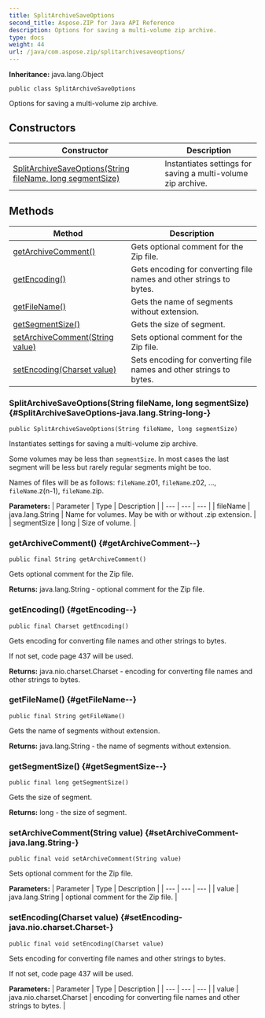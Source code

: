 ```yaml
---
title: SplitArchiveSaveOptions
second_title: Aspose.ZIP for Java API Reference
description: Options for saving a multi-volume zip archive.
type: docs
weight: 44
url: /java/com.aspose.zip/splitarchivesaveoptions/
---
```


**Inheritance:**
java.lang.Object
```
public class SplitArchiveSaveOptions
```

Options for saving a multi-volume zip archive.
## Constructors

| Constructor | Description |
| --- | --- |
| [SplitArchiveSaveOptions(String fileName, long segmentSize)](#SplitArchiveSaveOptions-java.lang.String-long-) | Instantiates settings for saving a multi-volume zip archive. |
## Methods

| Method | Description |
| --- | --- |
| [getArchiveComment()](#getArchiveComment--) | Gets optional comment for the Zip file. |
| [getEncoding()](#getEncoding--) | Gets encoding for converting file names and other strings to bytes. |
| [getFileName()](#getFileName--) | Gets the name of segments without extension. |
| [getSegmentSize()](#getSegmentSize--) | Gets the size of segment. |
| [setArchiveComment(String value)](#setArchiveComment-java.lang.String-) | Sets optional comment for the Zip file. |
| [setEncoding(Charset value)](#setEncoding-java.nio.charset.Charset-) | Sets encoding for converting file names and other strings to bytes. |
### SplitArchiveSaveOptions(String fileName, long segmentSize) {#SplitArchiveSaveOptions-java.lang.String-long-}
```
public SplitArchiveSaveOptions(String fileName, long segmentSize)
```


Instantiates settings for saving a multi-volume zip archive.

Some volumes may be less than `segmentSize`. In most cases the last segment will be less but rarely regular segments might be too.

Names of files will be as follows: `fileName`.z01, `fileName`.z02, ..., `fileName`.z(n-1), `fileName`.zip.

**Parameters:**
| Parameter | Type | Description |
| --- | --- | --- |
| fileName | java.lang.String | Name for volumes. May be with or without .zip extension. |
| segmentSize | long | Size of volume. |

### getArchiveComment() {#getArchiveComment--}
```
public final String getArchiveComment()
```


Gets optional comment for the Zip file.

**Returns:**
java.lang.String - optional comment for the Zip file.
### getEncoding() {#getEncoding--}
```
public final Charset getEncoding()
```


Gets encoding for converting file names and other strings to bytes.

If not set, code page 437 will be used.

**Returns:**
java.nio.charset.Charset - encoding for converting file names and other strings to bytes.
### getFileName() {#getFileName--}
```
public final String getFileName()
```


Gets the name of segments without extension.

**Returns:**
java.lang.String - the name of segments without extension.
### getSegmentSize() {#getSegmentSize--}
```
public final long getSegmentSize()
```


Gets the size of segment.

**Returns:**
long - the size of segment.
### setArchiveComment(String value) {#setArchiveComment-java.lang.String-}
```
public final void setArchiveComment(String value)
```


Sets optional comment for the Zip file.

**Parameters:**
| Parameter | Type | Description |
| --- | --- | --- |
| value | java.lang.String | optional comment for the Zip file. |

### setEncoding(Charset value) {#setEncoding-java.nio.charset.Charset-}
```
public final void setEncoding(Charset value)
```


Sets encoding for converting file names and other strings to bytes.

If not set, code page 437 will be used.

**Parameters:**
| Parameter | Type | Description |
| --- | --- | --- |
| value | java.nio.charset.Charset | encoding for converting file names and other strings to bytes. |


